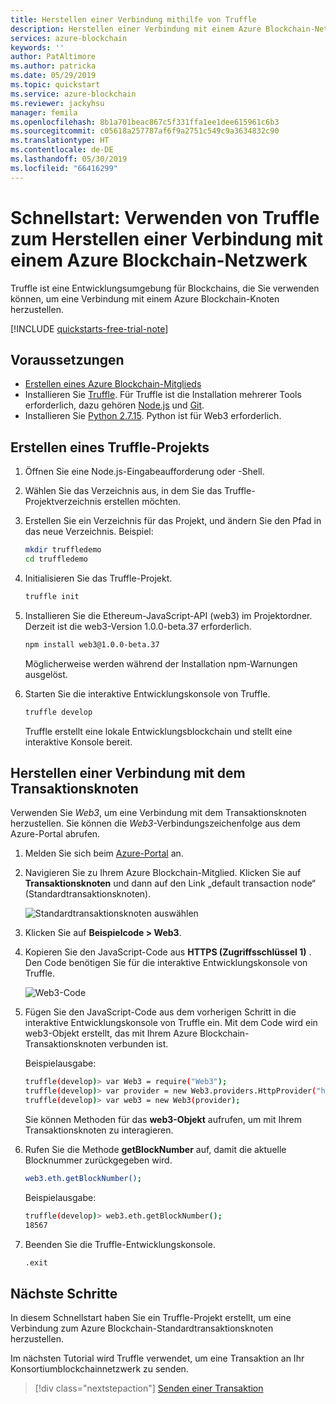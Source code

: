 ```yaml
---
title: Herstellen einer Verbindung mithilfe von Truffle
description: Herstellen einer Verbindung mit einem Azure Blockchain-Netzwerk mithilfe von Truffle
services: azure-blockchain
keywords: ''
author: PatAltimore
ms.author: patricka
ms.date: 05/29/2019
ms.topic: quickstart
ms.service: azure-blockchain
ms.reviewer: jackyhsu
manager: femila
ms.openlocfilehash: 8b1a701beac867c5f331ffa1ee1dee615961c6b3
ms.sourcegitcommit: c05618a257787af6f9a2751c549c9a3634832c90
ms.translationtype: HT
ms.contentlocale: de-DE
ms.lasthandoff: 05/30/2019
ms.locfileid: "66416299"
---
```

# <a name="quickstart-use-truffle-to-connect-to-an-azure-blockchain-service-network"></a>Schnellstart: Verwenden von Truffle zum Herstellen einer Verbindung mit einem Azure Blockchain-Netzwerk

Truffle ist eine Entwicklungsumgebung für Blockchains, die Sie verwenden können, um eine Verbindung mit einem Azure Blockchain-Knoten herzustellen.

[!INCLUDE [quickstarts-free-trial-note](../../../includes/quickstarts-free-trial-note.md)]

## <a name="prerequisites"></a>Voraussetzungen

* [Erstellen eines Azure Blockchain-Mitglieds](create-member.md)
* Installieren Sie [Truffle](https://github.com/trufflesuite/truffle). Für Truffle ist die Installation mehrerer Tools erforderlich, dazu gehören [Node.js](https://nodejs.org) und [Git](https://git-scm.com/book/en/v2/Getting-Started-Installing-Git).
* Installieren Sie [Python 2.7.15](https://www.python.org/downloads/release/python-2715/). Python ist für Web3 erforderlich.

## <a name="create-truffle-project"></a>Erstellen eines Truffle-Projekts

1. Öffnen Sie eine Node.js-Eingabeaufforderung oder -Shell.
1. Wählen Sie das Verzeichnis aus, in dem Sie das Truffle-Projektverzeichnis erstellen möchten.
1. Erstellen Sie ein Verzeichnis für das Projekt, und ändern Sie den Pfad in das neue Verzeichnis. Beispiel:

    ``` bash
    mkdir truffledemo
    cd truffledemo
    ```

1. Initialisieren Sie das Truffle-Projekt.

    ``` bash
    truffle init
    ```

1. Installieren Sie die Ethereum-JavaScript-API (web3) im Projektordner. Derzeit ist die web3-Version 1.0.0-beta.37 erforderlich.

    ``` bash
    npm install web3@1.0.0-beta.37
    ```

    Möglicherweise werden während der Installation npm-Warnungen ausgelöst.

1. Starten Sie die interaktive Entwicklungskonsole von Truffle.

    ``` bash
    truffle develop
    ```

    Truffle erstellt eine lokale Entwicklungsblockchain und stellt eine interaktive Konsole bereit.

## <a name="connect-to-transaction-node"></a>Herstellen einer Verbindung mit dem Transaktionsknoten

Verwenden Sie *Web3*, um eine Verbindung mit dem Transaktionsknoten herzustellen. Sie können die *Web3*-Verbindungszeichenfolge aus dem Azure-Portal abrufen.

1. Melden Sie sich beim [Azure-Portal](https://portal.azure.com) an.
1. Navigieren Sie zu Ihrem Azure Blockchain-Mitglied. Klicken Sie auf **Transaktionsknoten** und dann auf den Link „default transaction node“ (Standardtransaktionsknoten).

    ![Standardtransaktionsknoten auswählen](./media/connect-truffle/transaction-nodes.png)

1. Klicken Sie auf **Beispielcode > Web3**.
1. Kopieren Sie den JavaScript-Code aus **HTTPS (Zugriffsschlüssel 1)** . Den Code benötigen Sie für die interaktive Entwicklungskonsole von Truffle.

    ![Web3-Code](./media/connect-truffle/web3-code.png)

1. Fügen Sie den JavaScript-Code aus dem vorherigen Schritt in die interaktive Entwicklungskonsole von Truffle ein. Mit dem Code wird ein web3-Objekt erstellt, das mit Ihrem Azure Blockchain-Transaktionsknoten verbunden ist.

    Beispielausgabe:

    ```bash
    truffle(develop)> var Web3 = require("Web3");
    truffle(develop)> var provider = new Web3.providers.HttpProvider("https://myblockchainmember.blockchain.azure.com:3200/hy5FMu5TaPR0Zg8GxiPwned");
    truffle(develop)> var web3 = new Web3(provider);
    ```

    Sie können Methoden für das **web3-Objekt** aufrufen, um mit Ihrem Transaktionsknoten zu interagieren.

1. Rufen Sie die Methode **getBlockNumber** auf, damit die aktuelle Blocknummer zurückgegeben wird.

    ```bash
    web3.eth.getBlockNumber();
    ```

    Beispielausgabe:

    ```bash
    truffle(develop)> web3.eth.getBlockNumber();
    18567
    ```
1. Beenden Sie die Truffle-Entwicklungskonsole.

    ```bash
    .exit
    ```

## <a name="next-steps"></a>Nächste Schritte

In diesem Schnellstart haben Sie ein Truffle-Projekt erstellt, um eine Verbindung zum Azure Blockchain-Standardtransaktionsknoten herzustellen.

Im nächsten Tutorial wird Truffle verwendet, um eine Transaktion an Ihr Konsortiumblockchainnetzwerk zu senden.

> [!div class="nextstepaction"]
> [Senden einer Transaktion](send-transaction.md)